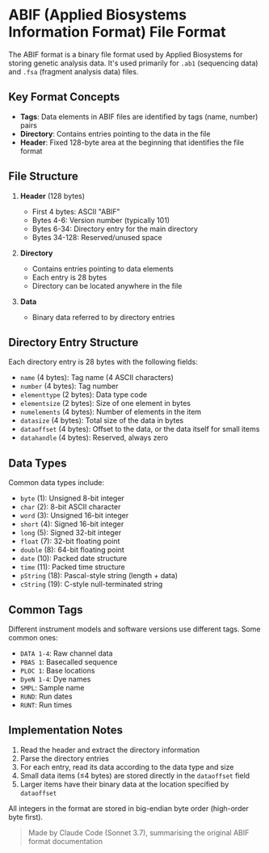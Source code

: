 # ABIF (Applied Biosystems Information Format) File Format

The ABIF format is a binary file format used by Applied Biosystems for storing genetic analysis data. It's used primarily for `.ab1` (sequencing data) and `.fsa` (fragment analysis data) files.

## Key Format Concepts

- **Tags**: Data elements in ABIF files are identified by tags (name, number) pairs
- **Directory**: Contains entries pointing to the data in the file
- **Header**: Fixed 128-byte area at the beginning that identifies the file format

## File Structure

1. **Header** (128 bytes)
   - First 4 bytes: ASCII "ABIF"
   - Bytes 4-6: Version number (typically 101)
   - Bytes 6-34: Directory entry for the main directory
   - Bytes 34-128: Reserved/unused space

2. **Directory**
   - Contains entries pointing to data elements
   - Each entry is 28 bytes
   - Directory can be located anywhere in the file

3. **Data**
   - Binary data referred to by directory entries

## Directory Entry Structure

Each directory entry is 28 bytes with the following fields:
- `name` (4 bytes): Tag name (4 ASCII characters)
- `number` (4 bytes): Tag number
- `elementtype` (2 bytes): Data type code
- `elementsize` (2 bytes): Size of one element in bytes
- `numelements` (4 bytes): Number of elements in the item
- `datasize` (4 bytes): Total size of the data in bytes
- `dataoffset` (4 bytes): Offset to the data, or the data itself for small items
- `datahandle` (4 bytes): Reserved, always zero

## Data Types

Common data types include:
- `byte` (1): Unsigned 8-bit integer
- `char` (2): 8-bit ASCII character
- `word` (3): Unsigned 16-bit integer
- `short` (4): Signed 16-bit integer
- `long` (5): Signed 32-bit integer
- `float` (7): 32-bit floating point
- `double` (8): 64-bit floating point
- `date` (10): Packed date structure
- `time` (11): Packed time structure
- `pString` (18): Pascal-style string (length + data)
- `cString` (19): C-style null-terminated string

## Common Tags

Different instrument models and software versions use different tags. Some common ones:

- `DATA 1-4`: Raw channel data
- `PBAS 1`: Basecalled sequence
- `PLOC 1`: Base locations
- `DyeN 1-4`: Dye names
- `SMPL`: Sample name
- `RUND`: Run dates
- `RUNT`: Run times

## Implementation Notes

1. Read the header and extract the directory information
2. Parse the directory entries
3. For each entry, read its data according to the data type and size
4. Small data items (≤4 bytes) are stored directly in the `dataoffset` field
5. Larger items have their binary data at the location specified by `dataoffset`

All integers in the format are stored in big-endian byte order (high-order byte first).

> Made by Claude Code (Sonnet 3.7), summarising the original ABIF format documentation